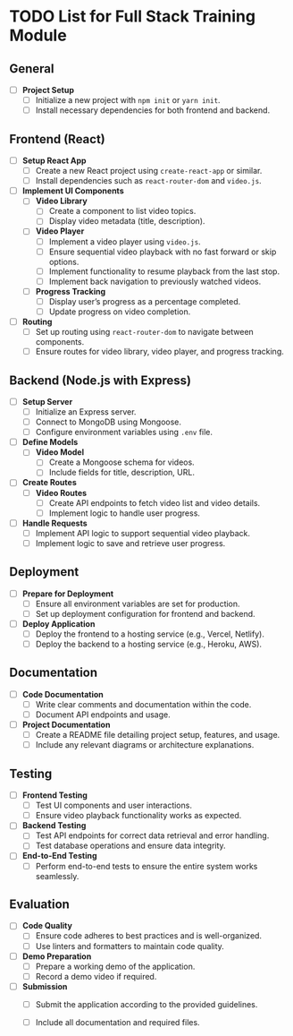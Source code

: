 # TODO List for Full Stack Training Module

## General
- [ ] **Project Setup**
  - [ ] Initialize a new project with `npm init` or `yarn init`.
  - [ ] Install necessary dependencies for both frontend and backend.

## Frontend (React)
- [ ] **Setup React App**
  - [ ] Create a new React project using `create-react-app` or similar.
  - [ ] Install dependencies such as `react-router-dom` and `video.js`.

- [ ] **Implement UI Components**
  - [ ] **Video Library**
    - [ ] Create a component to list video topics.
    - [ ] Display video metadata (title, description).
  - [ ] **Video Player**
    - [ ] Implement a video player using `video.js`.
    - [ ] Ensure sequential video playback with no fast forward or skip options.
    - [ ] Implement functionality to resume playback from the last stop.
    - [ ] Implement back navigation to previously watched videos.
  - [ ] **Progress Tracking**
    - [ ] Display user’s progress as a percentage completed.
    - [ ] Update progress on video completion.

- [ ] **Routing**
  - [ ] Set up routing using `react-router-dom` to navigate between components.
  - [ ] Ensure routes for video library, video player, and progress tracking.

## Backend (Node.js with Express)
- [ ] **Setup Server**
  - [ ] Initialize an Express server.
  - [ ] Connect to MongoDB using Mongoose.
  - [ ] Configure environment variables using `.env` file.

- [ ] **Define Models**
  - [ ] **Video Model**
    - [ ] Create a Mongoose schema for videos.
    - [ ] Include fields for title, description, URL.

- [ ] **Create Routes**
  - [ ] **Video Routes**
    - [ ] Create API endpoints to fetch video list and video details.
    - [ ] Implement logic to handle user progress.

- [ ] **Handle Requests**
  - [ ] Implement API logic to support sequential video playback.
  - [ ] Implement logic to save and retrieve user progress.

## Deployment
- [ ] **Prepare for Deployment**
  - [ ] Ensure all environment variables are set for production.
  - [ ] Set up deployment configuration for frontend and backend.

- [ ] **Deploy Application**
  - [ ] Deploy the frontend to a hosting service (e.g., Vercel, Netlify).
  - [ ] Deploy the backend to a hosting service (e.g., Heroku, AWS).

## Documentation
- [ ] **Code Documentation**
  - [ ] Write clear comments and documentation within the code.
  - [ ] Document API endpoints and usage.

- [ ] **Project Documentation**
  - [ ] Create a README file detailing project setup, features, and usage.
  - [ ] Include any relevant diagrams or architecture explanations.

## Testing
- [ ] **Frontend Testing**
  - [ ] Test UI components and user interactions.
  - [ ] Ensure video playback functionality works as expected.

- [ ] **Backend Testing**
  - [ ] Test API endpoints for correct data retrieval and error handling.
  - [ ] Test database operations and ensure data integrity.

- [ ] **End-to-End Testing**
  - [ ] Perform end-to-end tests to ensure the entire system works seamlessly.

## Evaluation
- [ ] **Code Quality**
  - [ ] Ensure code adheres to best practices and is well-organized.
  - [ ] Use linters and formatters to maintain code quality.

- [ ] **Demo Preparation**
  - [ ] Prepare a working demo of the application.
  - [ ] Record a demo video if required.

- [ ] **Submission**
  - [ ] Submit the application according to the provided guidelines.
  - [ ] Include all documentation and required files.

